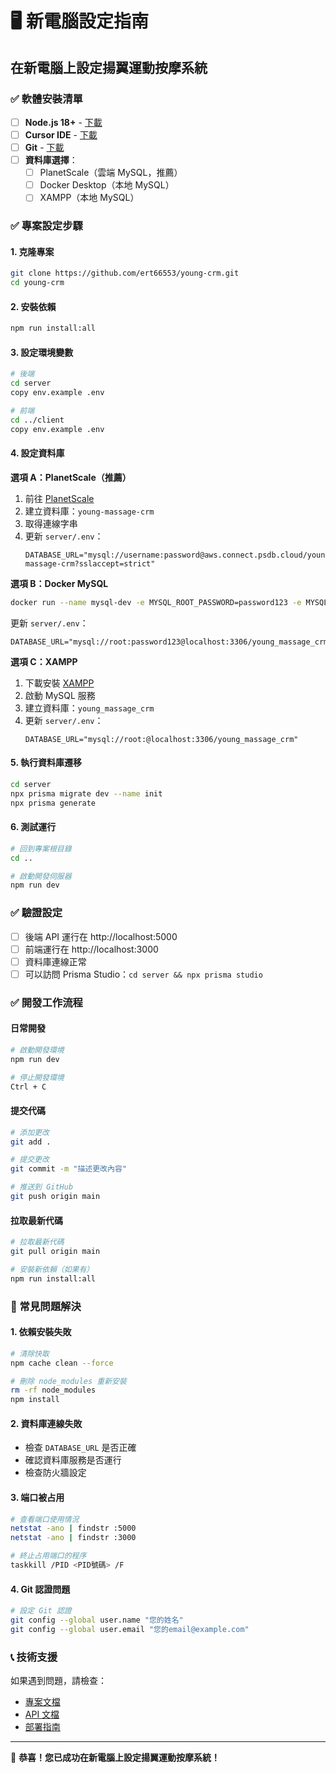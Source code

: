 # 🖥️ 新電腦設定指南

## 在新電腦上設定揚翼運動按摩系統

### ✅ 軟體安裝清單

- [ ] **Node.js 18+** - [下載](https://nodejs.org/)
- [ ] **Cursor IDE** - [下載](https://cursor.sh/)
- [ ] **Git** - [下載](https://git-scm.com/)
- [ ] **資料庫選擇**：
  - [ ] PlanetScale（雲端 MySQL，推薦）
  - [ ] Docker Desktop（本地 MySQL）
  - [ ] XAMPP（本地 MySQL）

### ✅ 專案設定步驟

#### 1. 克隆專案
```bash
git clone https://github.com/ert66553/young-crm.git
cd young-crm
```

#### 2. 安裝依賴
```bash
npm run install:all
```

#### 3. 設定環境變數
```bash
# 後端
cd server
copy env.example .env

# 前端
cd ../client
copy env.example .env
```

#### 4. 設定資料庫

**選項 A：PlanetScale（推薦）**
1. 前往 [PlanetScale](https://planetscale.com/)
2. 建立資料庫：`young-massage-crm`
3. 取得連線字串
4. 更新 `server/.env`：
   ```env
   DATABASE_URL="mysql://username:password@aws.connect.psdb.cloud/young-massage-crm?sslaccept=strict"
   ```

**選項 B：Docker MySQL**
```bash
docker run --name mysql-dev -e MYSQL_ROOT_PASSWORD=password123 -e MYSQL_DATABASE=young_massage_crm -p 3306:3306 -d mysql:8.0
```
更新 `server/.env`：
```env
DATABASE_URL="mysql://root:password123@localhost:3306/young_massage_crm"
```

**選項 C：XAMPP**
1. 下載安裝 [XAMPP](https://www.apachefriends.org/)
2. 啟動 MySQL 服務
3. 建立資料庫：`young_massage_crm`
4. 更新 `server/.env`：
   ```env
   DATABASE_URL="mysql://root:@localhost:3306/young_massage_crm"
   ```

#### 5. 執行資料庫遷移
```bash
cd server
npx prisma migrate dev --name init
npx prisma generate
```

#### 6. 測試運行
```bash
# 回到專案根目錄
cd ..

# 啟動開發伺服器
npm run dev
```

### ✅ 驗證設定

- [ ] 後端 API 運行在 http://localhost:5000
- [ ] 前端運行在 http://localhost:3000
- [ ] 資料庫連線正常
- [ ] 可以訪問 Prisma Studio：`cd server && npx prisma studio`

### ✅ 開發工作流程

#### 日常開發
```bash
# 啟動開發環境
npm run dev

# 停止開發環境
Ctrl + C
```

#### 提交代碼
```bash
# 添加更改
git add .

# 提交更改
git commit -m "描述更改內容"

# 推送到 GitHub
git push origin main
```

#### 拉取最新代碼
```bash
# 拉取最新代碼
git pull origin main

# 安裝新依賴（如果有）
npm run install:all
```

### 🚨 常見問題解決

#### 1. 依賴安裝失敗
```bash
# 清除快取
npm cache clean --force

# 刪除 node_modules 重新安裝
rm -rf node_modules
npm install
```

#### 2. 資料庫連線失敗
- 檢查 `DATABASE_URL` 是否正確
- 確認資料庫服務是否運行
- 檢查防火牆設定

#### 3. 端口被占用
```bash
# 查看端口使用情況
netstat -ano | findstr :5000
netstat -ano | findstr :3000

# 終止占用端口的程序
taskkill /PID <PID號碼> /F
```

#### 4. Git 認證問題
```bash
# 設定 Git 認證
git config --global user.name "您的姓名"
git config --global user.email "您的email@example.com"
```

### 📞 技術支援

如果遇到問題，請檢查：
- [專案文檔](./README.md)
- [API 文檔](./docs/API.md)
- [部署指南](./VERCEL_DEPLOYMENT.md)

---

🎉 **恭喜！您已成功在新電腦上設定揚翼運動按摩系統！**
